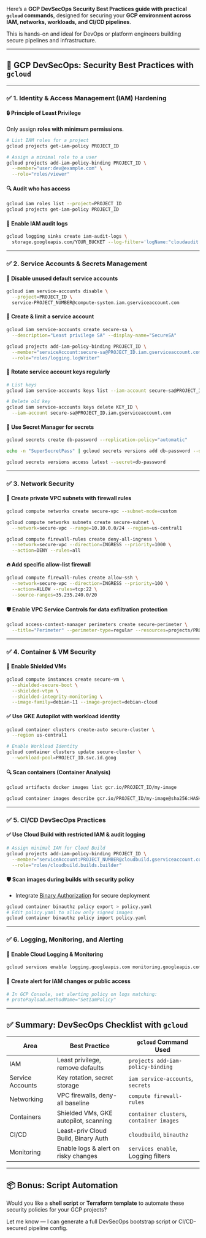 Here’s a **GCP DevSecOps Security Best Practices guide with practical `gcloud` commands**, designed for securing your **GCP environment across IAM, networks, workloads, and CI/CD pipelines**.

This is hands-on and ideal for DevOps or platform engineers building secure pipelines and infrastructure.

---

## 🔐 GCP DevSecOps: Security Best Practices with `gcloud`

---

### ✅ 1. **Identity & Access Management (IAM) Hardening**

#### 🔒 Principle of Least Privilege

Only assign **roles with minimum permissions**.

```bash
# List IAM roles for a project
gcloud projects get-iam-policy PROJECT_ID

# Assign a minimal role to a user
gcloud projects add-iam-policy-binding PROJECT_ID \
  --member="user:dev@example.com" \
  --role="roles/viewer"
```

#### 🔍 Audit who has access

```bash
gcloud iam roles list --project=PROJECT_ID
gcloud projects get-iam-policy PROJECT_ID
```

#### 🧾 Enable IAM audit logs

```bash
gcloud logging sinks create iam-audit-logs \
  storage.googleapis.com/YOUR_BUCKET --log-filter='logName:"cloudaudit.googleapis.com"'
```

---

### ✅ 2. **Service Accounts & Secrets Management**

#### 🚫 Disable unused default service accounts

```bash
gcloud iam service-accounts disable \
  --project=PROJECT_ID \
  service-PROJECT_NUMBER@compute-system.iam.gserviceaccount.com
```

#### 🔐 Create & limit a service account

```bash
gcloud iam service-accounts create secure-sa \
  --description="Least privilege SA" --display-name="SecureSA"

gcloud projects add-iam-policy-binding PROJECT_ID \
  --member="serviceAccount:secure-sa@PROJECT_ID.iam.gserviceaccount.com" \
  --role="roles/logging.logWriter"
```

#### 🧪 Rotate service account keys regularly

```bash
# List keys
gcloud iam service-accounts keys list --iam-account secure-sa@PROJECT_ID.iam.gserviceaccount.com

# Delete old key
gcloud iam service-accounts keys delete KEY_ID \
  --iam-account secure-sa@PROJECT_ID.iam.gserviceaccount.com
```

#### 🔐 Use Secret Manager for secrets

```bash
gcloud secrets create db-password --replication-policy="automatic"

echo -n "SuperSecretPass" | gcloud secrets versions add db-password --data-file=-

gcloud secrets versions access latest --secret=db-password
```

---

### ✅ 3. **Network Security**

#### 🚫 Create private VPC subnets with firewall rules

```bash
gcloud compute networks create secure-vpc --subnet-mode=custom

gcloud compute networks subnets create secure-subnet \
  --network=secure-vpc --range=10.10.0.0/24 --region=us-central1

gcloud compute firewall-rules create deny-all-ingress \
  --network=secure-vpc --direction=INGRESS --priority=1000 \
  --action=DENY --rules=all
```

#### 🔥 Add specific allow-list firewall

```bash
gcloud compute firewall-rules create allow-ssh \
  --network=secure-vpc --direction=INGRESS --priority=100 \
  --action=ALLOW --rules=tcp:22 \
  --source-ranges=35.235.240.0/20
```

#### 🛡️ Enable VPC Service Controls for data exfiltration protection

```bash
gcloud access-context-manager perimeters create secure-perimeter \
  --title="Perimeter" --perimeter-type=regular --resources=projects/PROJECT_ID
```

---

### ✅ 4. **Container & VM Security**

#### 🧪 Enable Shielded VMs

```bash
gcloud compute instances create secure-vm \
  --shielded-secure-boot \
  --shielded-vtpm \
  --shielded-integrity-monitoring \
  --image-family=debian-11 --image-project=debian-cloud
```

#### ✅ Use GKE Autopilot with workload identity

```bash
gcloud container clusters create-auto secure-cluster \
  --region us-central1

# Enable Workload Identity
gcloud container clusters update secure-cluster \
  --workload-pool=PROJECT_ID.svc.id.goog
```

#### 🔍 Scan containers (Container Analysis)

```bash
gcloud artifacts docker images list gcr.io/PROJECT_ID/my-image

gcloud container images describe gcr.io/PROJECT_ID/my-image@sha256:HASH
```

---

### ✅ 5. **CI/CD DevSecOps Practices**

#### ✅ Use Cloud Build with restricted IAM & audit logging

```bash
# Assign minimal IAM for Cloud Build
gcloud projects add-iam-policy-binding PROJECT_ID \
  --member="serviceAccount:PROJECT_NUMBER@cloudbuild.gserviceaccount.com" \
  --role="roles/cloudbuild.builds.builder"
```

#### 🛡️ Scan images during builds with security policy

* Integrate [Binary Authorization](https://cloud.google.com/binary-authorization) for secure deployment

```bash
gcloud container binauthz policy export > policy.yaml
# Edit policy.yaml to allow only signed images
gcloud container binauthz policy import policy.yaml
```

---

### ✅ 6. **Logging, Monitoring, and Alerting**

#### 🧭 Enable Cloud Logging & Monitoring

```bash
gcloud services enable logging.googleapis.com monitoring.googleapis.com
```

#### 🔔 Create alert for IAM changes or public access

```bash
# In GCP Console, set alerting policy on logs matching:
# protoPayload.methodName="SetIamPolicy"
```

---

## ✅ Summary: DevSecOps Checklist with `gcloud`

| Area             | Best Practice                         | `gcloud` Command Used                    |
| ---------------- | ------------------------------------- | ---------------------------------------- |
| IAM              | Least privilege, remove defaults      | `projects add-iam-policy-binding`        |
| Service Accounts | Key rotation, secret storage          | `iam service-accounts`, `secrets`        |
| Networking       | VPC firewalls, deny-all baseline      | `compute firewall-rules`                 |
| Containers       | Shielded VMs, GKE autopilot, scanning | `container clusters`, `container images` |
| CI/CD            | Least-priv Cloud Build, Binary Auth   | `cloudbuild`, `binauthz`                 |
| Monitoring       | Enable logs & alert on risky changes  | `services enable`, Logging filters       |

---

## 📦 Bonus: Script Automation

Would you like a **shell script** or **Terraform template** to automate these security policies for your GCP projects?

Let me know — I can generate a full DevSecOps bootstrap script or CI/CD-secured pipeline config.
